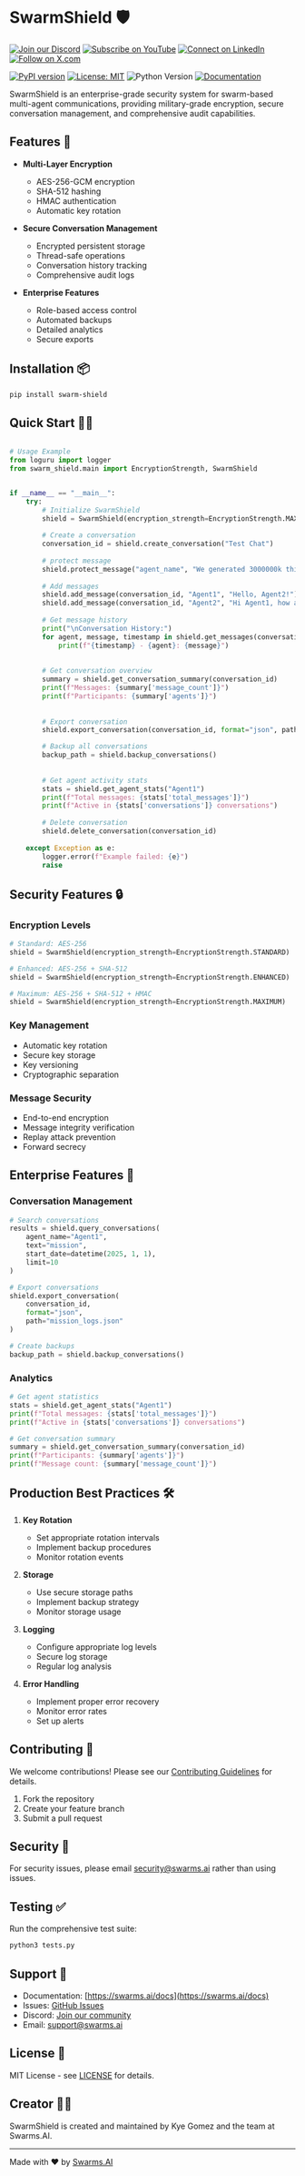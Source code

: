 # SwarmShield 🛡️

[![Join our Discord](https://img.shields.io/badge/Discord-Join%20our%20server-5865F2?style=for-the-badge&logo=discord&logoColor=white)](https://discord.gg/agora-999382051935506503) [![Subscribe on YouTube](https://img.shields.io/badge/YouTube-Subscribe-red?style=for-the-badge&logo=youtube&logoColor=white)](https://www.youtube.com/@kyegomez3242) [![Connect on LinkedIn](https://img.shields.io/badge/LinkedIn-Connect-blue?style=for-the-badge&logo=linkedin&logoColor=white)](https://www.linkedin.com/in/kye-g-38759a207/) [![Follow on X.com](https://img.shields.io/badge/X.com-Follow-1DA1F2?style=for-the-badge&logo=x&logoColor=white)](https://x.com/kyegomezb)



[![PyPI version](https://badge.fury.io/py/swarms.svg)](https://badge.fury.io/py/swarms)
[![License: MIT](https://img.shields.io/badge/License-MIT-yellow.svg)](https://opensource.org/licenses/MIT)
![Python Version](https://img.shields.io/badge/python-3.8%2B-blue)
[![Documentation](https://img.shields.io/badge/docs-latest-brightgreen.svg)](https://swarms.ai/docs)

SwarmShield is an enterprise-grade security system for swarm-based multi-agent communications, providing military-grade encryption, secure conversation management, and comprehensive audit capabilities.

## Features 🚀

- **Multi-Layer Encryption**
  - AES-256-GCM encryption
  - SHA-512 hashing
  - HMAC authentication
  - Automatic key rotation

- **Secure Conversation Management**
  - Encrypted persistent storage
  - Thread-safe operations
  - Conversation history tracking
  - Comprehensive audit logs

- **Enterprise Features**
  - Role-based access control
  - Automated backups
  - Detailed analytics
  - Secure exports

## Installation 📦

```bash
pip install swarm-shield
```

## Quick Start 🏃‍♂️

```python

# Usage Example
from loguru import logger
from swarm_shield.main import EncryptionStrength, SwarmShield


if __name__ == "__main__":
    try:
        # Initialize SwarmShield
        shield = SwarmShield(encryption_strength=EncryptionStrength.MAXIMUM)
        
        # Create a conversation
        conversation_id = shield.create_conversation("Test Chat")
        
        # protect message
        shield.protect_message("agent_name", "We generated 3000000k this month ")
        
        # Add messages
        shield.add_message(conversation_id, "Agent1", "Hello, Agent2!")
        shield.add_message(conversation_id, "Agent2", "Hi Agent1, how are you?")
        
        # Get message history
        print("\nConversation History:")
        for agent, message, timestamp in shield.get_messages(conversation_id):
            print(f"{timestamp} - {agent}: {message}")
            
            
        # Get conversation overview
        summary = shield.get_conversation_summary(conversation_id)
        print(f"Messages: {summary['message_count']}")
        print(f"Participants: {summary['agents']}")
                    
            
        # Export conversation
        shield.export_conversation(conversation_id, format="json", path="chat.json")

        # Backup all conversations
        backup_path = shield.backup_conversations()
                    
            
        # Get agent activity stats
        stats = shield.get_agent_stats("Agent1")
        print(f"Total messages: {stats['total_messages']}")
        print(f"Active in {stats['conversations']} conversations")
            
        # Delete conversation
        shield.delete_conversation(conversation_id)
        
    except Exception as e:
        logger.error(f"Example failed: {e}")
        raise
```

## Security Features 🔒

### Encryption Levels

```python
# Standard: AES-256
shield = SwarmShield(encryption_strength=EncryptionStrength.STANDARD)

# Enhanced: AES-256 + SHA-512
shield = SwarmShield(encryption_strength=EncryptionStrength.ENHANCED)

# Maximum: AES-256 + SHA-512 + HMAC
shield = SwarmShield(encryption_strength=EncryptionStrength.MAXIMUM)
```

### Key Management

- Automatic key rotation
- Secure key storage
- Key versioning
- Cryptographic separation

### Message Security

- End-to-end encryption
- Message integrity verification
- Replay attack prevention
- Forward secrecy

## Enterprise Features 🏢

### Conversation Management

```python
# Search conversations
results = shield.query_conversations(
    agent_name="Agent1",
    text="mission",
    start_date=datetime(2025, 1, 1),
    limit=10
)

# Export conversations
shield.export_conversation(
    conversation_id,
    format="json",
    path="mission_logs.json"
)

# Create backups
backup_path = shield.backup_conversations()
```

### Analytics

```python
# Get agent statistics
stats = shield.get_agent_stats("Agent1")
print(f"Total messages: {stats['total_messages']}")
print(f"Active in {stats['conversations']} conversations")

# Get conversation summary
summary = shield.get_conversation_summary(conversation_id)
print(f"Participants: {summary['agents']}")
print(f"Message count: {summary['message_count']}")
```

## Production Best Practices 🛠️

1. **Key Rotation**
   - Set appropriate rotation intervals
   - Implement backup procedures
   - Monitor rotation events

2. **Storage**
   - Use secure storage paths
   - Implement backup strategy
   - Monitor storage usage

3. **Logging**
   - Configure appropriate log levels
   - Secure log storage
   - Regular log analysis

4. **Error Handling**
   - Implement proper error recovery
   - Monitor error rates
   - Set up alerts

## Contributing 🤝

We welcome contributions! Please see our [Contributing Guidelines](CONTRIBUTING.md) for details.

1. Fork the repository
2. Create your feature branch
3. Submit a pull request

## Security 🔐

For security issues, please email security@swarms.ai rather than using issues.

## Testing ✅

Run the comprehensive test suite:

```bash
python3 tests.py
```

## Support 💬

- Documentation: [https://swarms.ai/docs](https://swarms.ai/docs)
- Issues: [GitHub Issues](https://github.com/kyegomez/swarms/issues)
- Discord: [Join our community](https://discord.gg/swarms)
- Email: support@swarms.ai

## License 📄

MIT License - see [LICENSE](LICENSE) for details.

## Creator 👨‍💻

SwarmShield is created and maintained by Kye Gomez and the team at Swarms.AI.

---

Made with ❤️ by [Swarms.AI](https://swarms.ai)